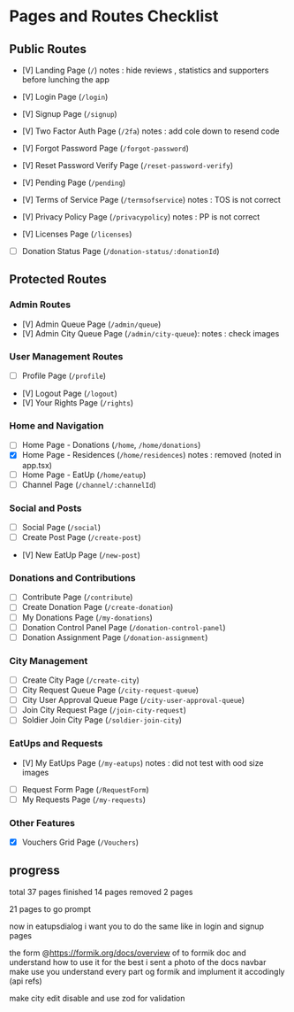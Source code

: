 # Pages and Routes Checklist

## Public Routes

- [V] Landing Page (`/`) notes : hide reviews , statistics and supporters before lunching the app
- [V] Login Page (`/login`)
- [V] Signup Page (`/signup`)
- [V] Two Factor Auth Page (`/2fa`) notes : add cole down to resend code
- [V] Forgot Password Page (`/forgot-password`)
- [V] Reset Password Verify Page (`/reset-password-verify`)
- [V] Pending Page (`/pending`)

- [V] Terms of Service Page (`/termsofservice`) notes : TOS is not correct
- [V] Privacy Policy Page (`/privacypolicy`) notes : PP is not correct
- [V] Licenses Page (`/licenses`)

- [ ] Donation Status Page (`/donation-status/:donationId`)

## Protected Routes

### Admin Routes

- [V] Admin Queue Page (`/admin/queue`)
- [V] Admin City Queue Page (`/admin/city-queue`): notes : check images

### User Management Routes

- [ ] Profile Page (`/profile`)
- [V] Logout Page (`/logout`)
- [V] Your Rights Page (`/rights`)

### Home and Navigation

- [ ] Home Page - Donations (`/home`, `/home/donations`)
- [x] Home Page - Residences (`/home/residences`) notes : removed (noted in app.tsx)
- [ ] Home Page - EatUp (`/home/eatup`)
- [ ] Channel Page (`/channel/:channelId`)

### Social and Posts

- [ ] Social Page (`/social`)
- [ ] Create Post Page (`/create-post`)
- [V] New EatUp Page (`/new-post`)

### Donations and Contributions

- [ ] Contribute Page (`/contribute`)
- [ ] Create Donation Page (`/create-donation`)
- [ ] My Donations Page (`/my-donations`)
- [ ] Donation Control Panel Page (`/donation-control-panel`)
- [ ] Donation Assignment Page (`/donation-assignment`)

### City Management

- [ ] Create City Page (`/create-city`)
- [ ] City Request Queue Page (`/city-request-queue`)
- [ ] City User Approval Queue Page (`/city-user-approval-queue`)
- [ ] Join City Request Page (`/join-city-request`)
- [ ] Soldier Join City Page (`/soldier-join-city`)

### EatUps and Requests

- [V] My EatUps Page (`/my-eatups`) notes : did not test with ood size images
- [ ] Request Form Page (`/RequestForm`)
- [ ] My Requests Page (`/my-requests`)

### Other Features

- [x] Vouchers Grid Page (`/Vouchers`)

## progress

total 37 pages
finished 14 pages
removed 2 pages

21 pages to go
prompt

now in eatupsdialog i want you to do the same like in login and signup pages

the form @https://formik.org/docs/overview
of to formik doc and understand how to use it for the best
i sent a photo of the docs navbar make use you understand every part og formik and implument it accodingly (api refs)

make city edit disable
and use zod for validation
